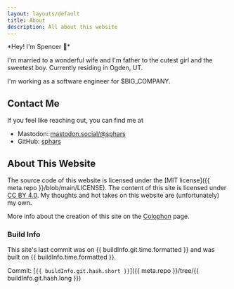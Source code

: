 ```yaml
---
layout: layouts/default
title: About
description: All about this website
---
```


*Hey! I'm Spencer 👋*️

I'm married to a wonderful wife and I'm father to the cutest girl and the sweetest boy. Currently residing in Ogden, UT.

I'm working as a software engineer for $BIG_COMPANY.

## Contact Me

If you feel like reaching out, you can find me at

- Mastodon: [mastodon.social/@sphars]({{meta.social.mastodon}})
- GitHub: [sphars]({{meta.social.github}})

## About This Website

The source code of this website is licensed under the [MIT license]({{ meta.repo }}/blob/main/LICENSE). The content of this site is licensed under [CC BY 4.0](https://creativecommons.org/licenses/by/4.0/). My thoughts and hot takes on this website are (unfortunately) my own.

More info about the creation of this site on the [Colophon](/colophon) page.

### Build Info

This site's last commit was on {{ buildInfo.git.time.formatted }} and was built on {{ buildInfo.time.formatted }}.

Commit: [`{{ buildInfo.git.hash.short }}`]({{ meta.repo }}/tree/{{ buildInfo.git.hash.long }})
